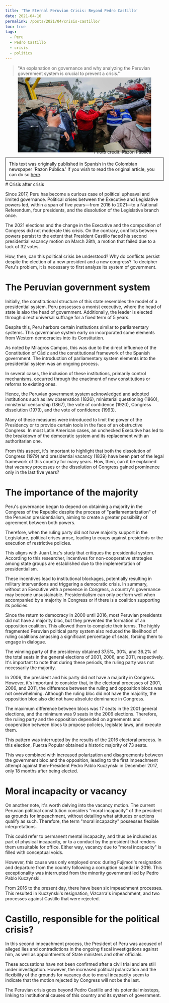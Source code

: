 ```yaml
---
title: 'The Eternal Peruvian Crisis: Beyond Pedro Castillo'
date: 2021-04-10
permalink: /posts/2021/04/crisis-castillo/
toc: true
tags:
  - Peru
  - Pedro Castillo
  - crisis
  - politics
---
```

> "An explanation on governance and why analyzing the Peruvian government system is crucial to prevent a crisis."

<div style="text-align: center;">
  <figure style="display: inline-block; text-align: center; margin-top: -10px;">
    <img src="/images/castillo-peru.jpg" style="display: block;">
    <figcaption style="margin-top: -10px; text-align: right;">Photo credit: Razón Pública</figcaption>
  </figure>
</div>
<div style="border: 2px solid grey; padding: 10px; margin-top: -5px; margin-bottom: -15px;">
This text was originally published in Spanish in the Colombian newspaper 'Razon Pública.' If you wish to read the original article, you can do so <a href="https://razonpublica.com/la-eterna-crisis-peruana-mas-alla-pedro-castillo/">here</a>.
</div>
<br>
# Crisis after crisis

Since 2017, Peru has become a curious case of political upheaval and limited governance. Political crises between the Executive and Legislative powers led, within a span of five years—from 2016 to 2021—to a National Referendum, four presidents, and the dissolution of the Legislative branch once.

The 2021 elections and the change in the Executive and the composition of Congress did not moderate this crisis. On the contrary, conflicts between powers persist to the extent that President Castillo faced his second presidential vacancy motion on March 28th, a motion that failed due to a lack of 32 votes.

How, then, can this political crisis be understood? Why do conflicts persist despite the election of a new president and a new congress? To decipher Peru's problem, it is necessary to first analyze its system of government.

# The Peruvian government system

Initially, the constitutional structure of this state resembles the model of a presidential system. Peru possesses a monist executive, where the head of state is also the head of government. Additionally, the leader is elected through direct universal suffrage for a fixed term of 5 years.

Despite this, Peru harbors certain institutions similar to parliamentary systems. This governance system early on incorporated some elements from Western democracies into its Constitution.

As noted by Milagros Campos, this was due to the direct influence of the Constitution of Cádiz and the constitutional framework of the Spanish government. The introduction of parliamentary system elements into the presidential system was an ongoing process.

In several cases, the inclusion of these institutions, primarily control mechanisms, occurred through the enactment of new constitutions or reforms to existing ones.

Hence, the Peruvian government system acknowledged and adopted institutions such as law observation (1826), ministerial questioning (1860), ministerial censorship (1867), the vote of confidence (1920), Congress dissolution (1979), and the vote of confidence (1993).

Many of these measures were introduced to limit the power of the Presidency or to provide certain tools in the face of an obstructive Congress. In most Latin American cases, an unchecked Executive has led to the breakdown of the democratic system and its replacement with an authoritarian one.

From this aspect, it's important to highlight that both the dissolution of Congress (1979) and presidential vacancy (1839) have been part of the legal framework of this country for many years. How, then, can it be explained that vacancy processes or the dissolution of Congress gained prominence only in the last five years?

# The importance of the majority

Peru's governance began to depend on obtaining a majority in the Congress of the Republic despite the process of "parliamentarization" of the Peruvian presidentialism, aiming to create a greater possibility of agreement between both powers.

Therefore, when the ruling party did not have majority support in the Legislature, political crises arose, leading to coups against presidents or the execution of restrictive policies.

This aligns with Juan Linz's study that critiques the presidential system. According to this researcher, incentives for non-cooperative strategies among state groups are established due to the implementation of presidentialism.

These incentives lead to institutional blockages, potentially resulting in military interventions and triggering a democratic crisis. In summary, without an Executive with a presence in Congress, a country's governance may become unsustainable. Presidentialism can only perform well when accompanied by a majority in Congress or if there is a coalition supporting its policies.

Since the return to democracy in 2000 until 2016, most Peruvian presidents did not have a majority bloc, but they prevented the formation of an opposition coalition. This allowed them to complete their terms.
The highly fragmented Peruvian political party system also reduced the likelihood of ruling coalitions amassing a significant percentage of seats, forcing them to engage in dialogue.

The winning party of the presidency obtained 37.5%, 30%, and 36.2% of the total seats in the general elections of 2001, 2006, and 2011, respectively. It's important to note that during these periods, the ruling party was not necessarily the majority.

In 2006, the president and his party did not have a majority in Congress. However, it's important to consider that, in the electoral processes of 2001, 2006, and 2011, the difference between the ruling and opposition blocs was not overwhelming. Although the ruling bloc did not have the majority, the opposition bloc also did not have absolute dominance in Congress.

The maximum difference between blocs was 17 seats in the 2001 general elections, and the minimum was 9 seats in the 2006 elections. Therefore, the ruling party and the opposition depended on agreements and cooperation between blocs to propose policies, legislate laws, and execute them.

This pattern was interrupted by the results of the 2016 electoral process. In this election, Fuerza Popular obtained a historic majority of 73 seats.

This was combined with increased polarization and disagreements between the government bloc and the opposition, leading to the first impeachment attempt against then-President Pedro Pablo Kuczynski in December 2017, only 18 months after being elected.

# Moral incapacity or vacancy

On another note, it's worth delving into the vacancy motion. The current Peruvian political constitution considers "moral incapacity" of the president as grounds for impeachment, without detailing what attitudes or actions qualify as such. Therefore, the term "moral incapacity" possesses flexible interpretations.

This could refer to permanent mental incapacity, and thus be included as part of physical incapacity, or to a conduct by the president that renders them unsuitable for office. Either way, vacancy due to "moral incapacity" is filled with conceptual voids.

However, this cause was only employed once: during Fujimori's resignation and departure from the country following a corruption scandal in 2016. This exceptionality was interrupted from the minority government led by Pedro Pablo Kuczynski.

From 2016 to the present day, there have been six impeachment processes. This resulted in Kuczynski's resignation, Vizcarra's impeachment, and two processes against Castillo that were rejected.

# Castillo, responsible for the political crisis?

In this second impeachment process, the President of Peru was accused of alleged lies and contradictions in the ongoing fiscal investigations against him, as well as appointments of State ministers and other officials.

These accusations have not been confirmed after a civil trial and are still under investigation. However, the increased political polarization and the flexibility of the grounds for vacancy due to moral incapacity seem to indicate that the motion rejected by Congress will not be the last.

The Peruvian crisis goes beyond Pedro Castillo and his potential missteps, linking to institutional causes of this country and its system of government.